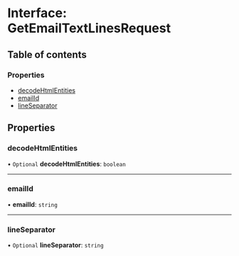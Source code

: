 # Interface: GetEmailTextLinesRequest

## Table of contents

### Properties

- [decodeHtmlEntities](GetEmailTextLinesRequest.md#decodehtmlentities)
- [emailId](GetEmailTextLinesRequest.md#emailid)
- [lineSeparator](GetEmailTextLinesRequest.md#lineseparator)

## Properties

### decodeHtmlEntities

• `Optional` **decodeHtmlEntities**: `boolean`

___

### emailId

• **emailId**: `string`

___

### lineSeparator

• `Optional` **lineSeparator**: `string`
